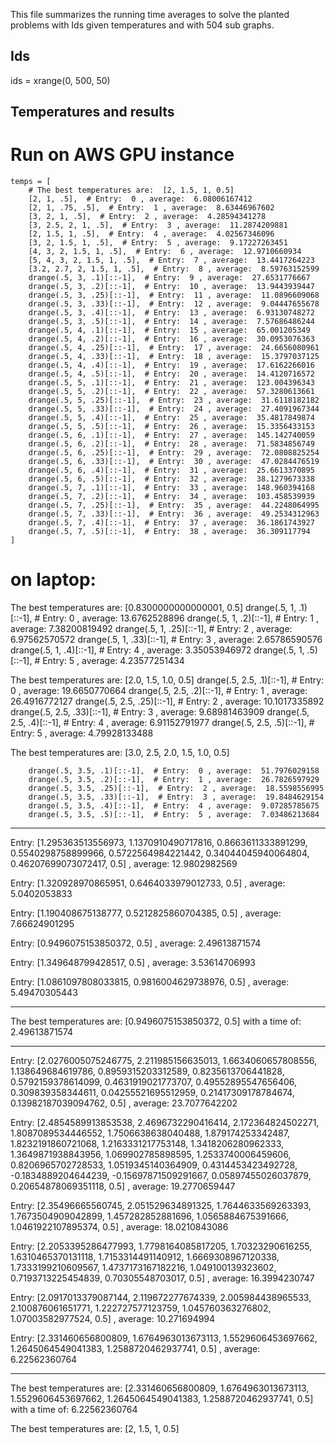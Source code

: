 
This file summarizes the running time averages to solve the planted problems with Ids <ids> given temperatures <temperatures> and with 504 sub graphs.

## Ids
ids = xrange(0, 500, 50)

## Temperatures and results

# Run on AWS GPU instance
    temps = [
        # The best temperatures are:  [2, 1.5, 1, 0.5]
        [2, 1, .5],  # Entry:  0 , average:  6.08006167412
        [2, 1, .75, .5],  # Entry:  1 , average:  8.63446967602
        [3, 2, 1, .5],  # Entry:  2 , average:  4.28594341278
        [3, 2.5, 2, 1, .5],  # Entry:  3 , average:  11.2874209881
        [2, 1.5, 1, .5],  # Entry:  4 , average:  4.02567346096
        [3, 2, 1.5, 1, .5],  # Entry:  5 , average:  9.17227263451
        [4, 3, 2, 1.5, 1, .5],  # Entry:  6 , average:  12.9710660934
        [5, 4, 3, 2, 1.5, 1, .5],  # Entry:  7 , average:  13.4417264223
        [3.2, 2.7, 2, 1.5, 1, .5],  # Entry:  8 , average:  8.59763152599
        drange(.5, 3, .1)[::-1],  # Entry:  9 , average:  27.6531776667
        drange(.5, 3, .2)[::-1],  # Entry:  10 , average:  13.9443939447
        drange(.5, 3, .25)[::-1],  # Entry:  11 , average:  11.0896609068
        drange(.5, 3, .33)[::-1],  # Entry:  12 , average:  9.04447655678
        drange(.5, 3, .4)[::-1],  # Entry:  13 , average:  6.93130748272
        drange(.5, 3, .5)[::-1],  # Entry:  14 , average:  7.57686486244
        drange(.5, 4, .1)[::-1],  # Entry:  15 , average:  65.001205349
        drange(.5, 4, .2)[::-1],  # Entry:  16 , average:  30.0953076363
        drange(.5, 4, .25)[::-1],  # Entry:  17 , average:  24.6656080961
        drange(.5, 4, .33)[::-1],  # Entry:  18 , average:  15.3797037125
        drange(.5, 4, .4)[::-1],  # Entry:  19 , average:  17.6162266016
        drange(.5, 4, .5)[::-1],  # Entry:  20 , average:  14.4120716572
        drange(.5, 5, .1)[::-1],  # Entry:  21 , average:  123.004396343
        drange(.5, 5, .2)[::-1],  # Entry:  22 , average:  57.3280613661
        drange(.5, 5, .25)[::-1],  # Entry:  23 , average:  31.6118182182
        drange(.5, 5, .33)[::-1],  # Entry:  24 , average:  27.4091967344
        drange(.5, 5, .4)[::-1],  # Entry:  25 , average:  35.4817849874
        drange(.5, 5, .5)[::-1],  # Entry:  26 , average:  15.3356433153
        drange(.5, 6, .1)[::-1],  # Entry:  27 , average:  145.142740059
        drange(.5, 6, .2)[::-1],  # Entry:  28 , average:  71.5834856749
        drange(.5, 6, .25)[::-1],  # Entry:  29 , average:  72.0808825254
        drange(.5, 6, .33)[::-1],  # Entry:  30 , average:  47.0284476519
        drange(.5, 6, .4)[::-1],  # Entry:  31 , average:  25.6613370895
        drange(.5, 6, .5)[::-1],  # Entry:  32 , average:  38.1279673338
        drange(.5, 7, .1)[::-1],  # Entry:  33 , average:  148.960394168
        drange(.5, 7, .2)[::-1],  # Entry:  34 , average:  103.458539939
        drange(.5, 7, .25)[::-1],  # Entry:  35 , average:  44.2248064995
        drange(.5, 7, .33)[::-1],  # Entry:  36 , average:  49.2534312963
        drange(.5, 7, .4)[::-1],  # Entry:  37 , average:  36.1861743927
        drange(.5, 7, .5)[::-1],  # Entry:  38 , average:  36.309117794
    ]

# on laptop:

The best temperatures are:  [0.8300000000000001, 0.5]
        drange(.5, 1, .1)[::-1],  # Entry:  0 , average:  13.6762528896
        drange(.5, 1, .2)[::-1],  # Entry:  1 , average:  7.38200819492
        drange(.5, 1, .25)[::-1],  # Entry:  2 , average:  6.97562570572
        drange(.5, 1, .33)[::-1],  # Entry:  3 , average:  2.65786590576
        drange(.5, 1, .4)[::-1],  # Entry:  4 , average:  3.35053946972
        drange(.5, 1, .5)[::-1],  # Entry:  5 , average:  4.23577251434

The best temperatures are:  [2.0, 1.5, 1.0, 0.5]
        drange(.5, 2.5, .1)[::-1],  # Entry:  0 , average:  19.6650770664
        drange(.5, 2.5, .2)[::-1],  # Entry:  1 , average:  26.4916772127
        drange(.5, 2.5, .25)[::-1],  # Entry:  2 , average:  10.1017335892
        drange(.5, 2.5, .33)[::-1],  # Entry:  3 , average:  9.68981463909
        drange(.5, 2.5, .4)[::-1],  # Entry:  4 , average:  6.91152791977
        drange(.5, 2.5, .5)[::-1],  # Entry:  5 , average:  4.79928133488


The best temperatures are:  [3.0, 2.5, 2.0, 1.5, 1.0, 0.5]

        drange(.5, 3.5, .1)[::-1],  # Entry:  0 , average:  51.7976029158
        drange(.5, 3.5, .2)[::-1],  # Entry:  1 , average:  26.7826597929
        drange(.5, 3.5, .25)[::-1],  # Entry:  2 , average:  18.5598556995
        drange(.5, 3.5, .33)[::-1],  # Entry:  3 , average:  19.8484629154
        drange(.5, 3.5, .4)[::-1],  # Entry:  4 , average:  9.07285785675
        drange(.5, 3.5, .5)[::-1],  # Entry:  5 , average:  7.03486213684

----------------------------------------
Entry:  [1.295363513556973, 1.1370910490717816, 0.8663611333891299, 0.5540298758899966, 0.5722564984221442, 0.34044045940064804, 0.46207699073072417, 0.5] , average:  12.9802982569

Entry:  [1.320928970865951, 0.6464033979012733, 0.5] , average:  5.0402053833

Entry:  [1.190408675138777, 0.5212825860704385, 0.5] , average:  7.66624901295

Entry:  [0.9496075153850372, 0.5] , average:  2.49613871574

Entry:  [1.349648799428517, 0.5] , average:  3.53614706993

Entry:  [1.0861097808033815, 0.9816004629738976, 0.5] , average:  5.49470305443

----------------------------------------
The best temperatures are:  [0.9496075153850372, 0.5]  with a time of:  2.49613871574

----------------------------------------
Entry:  [2.0276005075246775, 2.211985156635013, 1.6634060657808556, 1.138649684619786, 0.8959315203312589, 0.8235613706441828, 0.5792159378614099, 0.4631919021773707, 0.49552895547656406, 0.309839358344611, 0.04255521695512959, 0.21417309178784674, 0.13982187039094762, 0.5] , average:  23.7077642202

Entry:  [2.4854589913853538, 2.4696732290416414, 2.172364824502271, 1.8087089534446552, 1.7506638638040488, 1.879174253342487, 1.8232191860721068, 1.2163331217753148, 1.3418206280962333, 1.3649871938843956, 1.069902785898595, 1.2533740006459606, 0.8206965702728533, 1.0519345140364909, 0.4314453423492728, -0.1834889204644239, -0.15697871509291667, 0.05897455026037879, 0.20654878069351118, 0.5] , average:  19.2770659447

Entry:  [2.35496665560745, 2.051529634891325, 1.7644633569263393, 1.7673504909042899, 1.457282852881696, 1.0565884675391666, 1.0461922107895374, 0.5] , average:  18.0210843086

Entry:  [2.2053395286477993, 1.7798164085817205, 1.70323290616255, 1.6310465370131118, 1.7153314491140912, 1.6669308967120338, 1.7333199210609567, 1.4737173167182216, 1.049100139323602, 0.7193713225454839, 0.70305548703017, 0.5] , average:  16.3994230747

Entry:  [2.0917013379087144, 2.119672277674339, 2.005984438965533, 2.100876061651771, 1.222727577123759, 1.045760363276802, 1.07003582977524, 0.5] , average:  10.271694994

Entry:  [2.331460656800809, 1.6764963013673113, 1.5529606453697662, 1.2645064549041383, 1.2588720462937741, 0.5] , average:  6.22562360764

----------------------------------------
The best temperatures are:  [2.331460656800809, 1.6764963013673113, 1.5529606453697662, 1.2645064549041383, 1.2588720462937741, 0.5]  with a time of:  6.22562360764















































The best temperatures are:  [2, 1.5, 1, 0.5]

